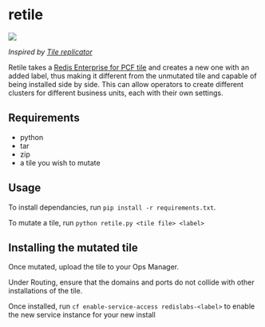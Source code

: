 # retile
<img src="https://cdn.pastemagazine.com/www/articles/BEST-BENDER-quotes-futurama.jpg"/>

_Inspired by [Tile replicator](https://github.com/pivotal-cf/replicator)_

Retile takes a [Redis Enterprise for PCF tile](https://network.pivotal.io/products/redis-enterprise-pack) and creates a new one with an added label, thus making it different from the unmutated tile and capable of being installed side by side.  This can allow operators to create different clusters for different business units, each with their own settings.

## Requirements
- python
- tar
- zip
- a tile you wish to mutate

## Usage

To install dependancies, run `pip install -r requirements.txt`.

To mutate a tile, run `python retile.py <tile file> <label>`

## Installing the mutated tile

Once mutated, upload the tile to your Ops Manager.

Under Routing, ensure that the domains and ports do not collide with other installations of the tile.

Once installed, run `cf enable-service-access redislabs-<label>` to enable the new service instance for your new install

